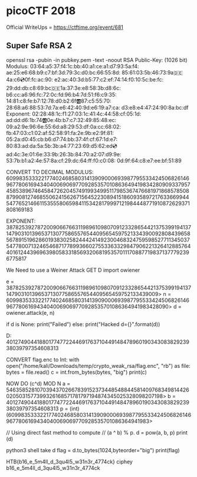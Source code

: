 # picoCTF 2018
Official WriteUps = https://ctftime.org/event/681

## Super Safe RSA 2
openssl rsa -pubin -in pubkey.pem -text -noout
RSA Public-Key: (1026 bit)
Modulus:
    03:64:a5:37:f4:1c:bb:40:a1:ce:a1:d7:93:5a:f4:
    ae:25:e6:68:b9:c7:bf:3d:79:3c:d0:bc:66:55:8d:
    85:61:03:5b:46:73:9a:de:4a:c6:cd:0f:fc:ac:90:
    e2:ac:40:3d:b5:77:c2:ef:74:14:f0:10:5c:be:fc:
    29:dd:db:c8:69:bc:de:1a:37:3e:e8:58:3b:d8:6c:
    b6:cc:a6:96:fc:72:0c:fd:96:b4:7d:51:f6:c9:35:
    14:81:c8:fe:b7:12:78:d0:b2:6f:ab:87:c5:55:70:
    28:68:a6:88:53:7d:7a:e6:42:40:9d:e6:19:a7:ca:
    d3:e8:e4:47:24:90:8a:bc:df
Exponent:
    02:28:48:1c:f1:27:03:1c:41:4c:44:58:cf:05:1d:
    ad:dd:d6:1b:74:ab:0e:4b:b7:c7:32:49:85:48:ec:
    09:a2:9e:96:6e:55:6d:a8:29:53:df:0a:cc:68:02:
    fb:47:03:c1:02:af:52:58:91:fa:2e:9b:e2:9f:81:
    05:2a:d0:45:cb:b6:d7:74:bb:37:4f:cf:67:1d:e7:
    80:83:ad:da:5a:5b:3b:a4:77:23:69:d5:62:ed:cd:
    ad:4c:3e:01:6e:33:9b:26:3b:84:70:a2:07:d9:9e:
    53:7b:b1:a2:4e:57:8a:cf:29:dc:64:ff:f0:c0:08:
    0d:9f:64:c8:e7:ee:bf:51:89

CONVERT TO DECIMAL
MODULUS: 
609983533322177402468580314139090006939877955334245068261469677806169434040069069770928535701086364941983428090933795745853896746458472620457491993499511798536747668197186857850887990812746855062415626715645223089415186093589721763366994454776521466115355580659841153428179997121984448771910872629371808169183

EXPONENT: 
387825392787200906676631198961098070912332865442137539919413714790310139653713077586557654409565459752133439009280843965856789151962860193830258244424149230046832475959852771134503754778007132465468717789936602755336332984790622132641288576440161244396963980583318569320681953570111708877198371377792396775817

We Need to use a Weiner Attack
GET D
import owiener

e = 387825392787200906676631198961098070912332865442137539919413714790310139653713077586557654409565459752133439009>
n = 609983533322177402468580314139090006939877955334245068261469677806169434040069069770928535701086364941983428090>
d = owiener.attack(e, n)

if d is None:
    print("Failed")
else:
    print("Hacked d={}".format(d))

D:
40127490441880177477224469176371044914847896019034308382923938039797354608313

CONVERT flag.enc to Int:
with open("/home/kali/Downloads/temp/crypto_weak_rsa/flag.enc", "rb") as file:
  bytes = file.read()
  c = int.from_bytes(bytes, "big")
  print(c)

NOW DO (c^d) MOD N
a = 546358528107039437026678391523734485488445814097683498144260205031577399326168571781797194874345025328098207198>
b = 40127490441880177477224469176371044914847896019034308382923938039797354608313
p = (int)(609983533322177402468580314139090006939877955334245068261469677806169434040069069770928535701086364941983>
  
// Using direct fast method to compute
// (a ^ b) % p.
d = pow(a, b, p) 
print (d) 

python3 shell
take d
flag = d.to_bytes(1024,byteorder="big")
print(flag)

HTB{b16_e_5m4ll_d_3qu4l5_w31n3r_4774ck}
ciphey b16_e_5m4ll_d_3qu4l5_w31n3r_4774ck
